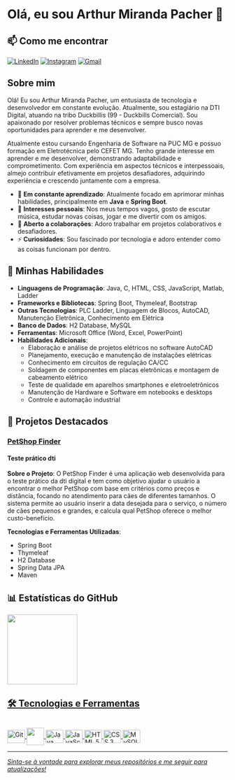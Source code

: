 # Olá, eu sou Arthur Miranda Pacher 👋

## 📫 Como me encontrar

[![LinkedIn](https://img.shields.io/badge/LinkedIn-0077B5?style=for-the-badge&logo=linkedin&logoColor=white)](https://www.linkedin.com/in/arthur-miranda-pacher-247b0725b/)
[![Instagram](https://img.shields.io/badge/-Instagram-%23E4405F?style=for-the-badge&logo=instagram&logoColor=white)](https://www.instagram.com/_mirandarthur/)
[![Gmail](https://img.shields.io/badge/-Gmail-%23333?style=for-the-badge&logo=gmail&logoColor=white)](mailto:arthurmirandapacher@gmail.com)

## Sobre mim

Olá! Eu sou Arthur Miranda Pacher, um entusiasta de tecnologia e desenvolvedor em constante evolução. Atualmente, sou estagiário na DTI Digital, atuando na tribo Duckbillis (99 - Duckbills Comercial). Sou apaixonado por resolver problemas técnicos e sempre busco novas oportunidades para aprender e me desenvolver.

Atualmente estou cursando Engenharia de Software na PUC MG e possuo formação em Eletrotécnica pelo CEFET MG. Tenho grande interesse em aprender e me desenvolver, demonstrando adaptabilidade e comprometimento. Com experiência em aspectos técnicos e interpessoais, almejo contribuir efetivamente em projetos desafiadores, adquirindo experiência e crescendo juntamente com a empresa.

- 🌱 **Em constante aprendizado**: Atualmente focado em aprimorar minhas habilidades, principalmente em **Java** e **Spring Boot**.
- 🎵 **Interesses pessoais**: Nos meus tempos vagos, gosto de escutar música, estudar novas coisas, jogar e me divertir com os amigos.
- 👯 **Aberto a colaborações**: Adoro trabalhar em projetos colaborativos e desafiadores.
- ⚡ **Curiosidades**: Sou fascinado por tecnologia e adoro entender como as coisas funcionam por dentro.

## 🚀 Minhas Habilidades

- **Linguagens de Programação**: Java, C, HTML, CSS, JavaScript, Matlab, Ladder
- **Frameworks e Bibliotecas**: Spring Boot, Thymeleaf, Bootstrap
- **Outras Tecnologias**: PLC Ladder, Linguagem de Blocos, AutoCAD, Manutenção Eletrônica, Conhecimento em Elétrica
- **Banco de Dados**: H2 Database, MySQL
- **Ferramentas**: Microsoft Office (Word, Excel, PowerPoint)
- **Habilidades Adicionais**: 
  - Elaboração e análise de projetos elétricos no software AutoCAD
  - Planejamento, execução e manutenção de instalações elétricas
  - Conhecimento em circuitos de regulação CA/CC
  - Soldagem de componentes em placas eletrônicas e montagem de cabeamento elétrico
  - Teste de qualidade em aparelhos smartphones e eletroeletrônicos
  - Manutenção de Hardware e Software em notebooks e desktops
  - Controle e automação industrial

## 🌟 Projetos Destacados

### [PetShop Finder](https://github.com/art1544/PetshopFinder.git)
#### Teste prático dti

**Sobre o Projeto**:
O PetShop Finder é uma aplicação web desenvolvida para o teste prático da dti digital e tem como objetivo ajudar o usuário a encontrar o melhor PetShop com base em critérios como preços e distância, focando no atendimento para cães de diferentes tamanhos. O sistema permite ao usuário inserir a data desejada para o serviço, o número de cães pequenos e grandes, e calcula qual PetShop oferece o melhor custo-benefício.

**Tecnologias e Ferramentas Utilizadas**:
- Spring Boot
- Thymeleaf
- H2 Database
- Spring Data JPA
- Maven

## 📊 Estatísticas do GitHub

<div>
  <a href="https://github.com/art1544">
  <img height="160em" src="https://github-readme-stats.vercel.app/api?username=art1544&show_icons=true&theme=synthwave&include_all_commits=false&count_private=true&rank_icon=github"/>                                                                                         
</div>

## 🛠️ Tecnologias e Ferramentas

<div style= "display: inline_block"><br/>
  <img align="center" alt="Git" src="https://cdn.jsdelivr.net/gh/devicons/devicon/icons/git/git-original.svg" width="40" height="30">
  <img align="center" src="https://cdn.jsdelivr.net/gh/devicons/devicon/icons/python/python-original.svg" width="40" height="40">
  <img align="center" alt="Java" src="https://cdn.jsdelivr.net/gh/devicons/devicon/icons/java/java-original.svg" width="40" height="30">
  <img align="center" alt="JavaScript" src="https://cdn.jsdelivr.net/gh/devicons/devicon/icons/javascript/javascript-original.svg" width="40" height="30">
  <img align="center" alt="HTML 5" src="https://cdn.jsdelivr.net/gh/devicons/devicon/icons/html5/html5-plain-wordmark.svg" width="40" height="30">
  <img align="center" alt="CSS 3" src="https://cdn.jsdelivr.net/gh/devicons/devicon/icons/css3/css3-plain-wordmark.svg" width="40" height="30">
  <img align="center" alt="MySQL" src="https://cdn.jsdelivr.net/gh/devicons/devicon/icons/mysql/mysql-original-wordmark.svg" width="40" height="30">
</div>

---

_Sinta-se à vontade para explorar meus repositórios e me seguir para atualizações!_
